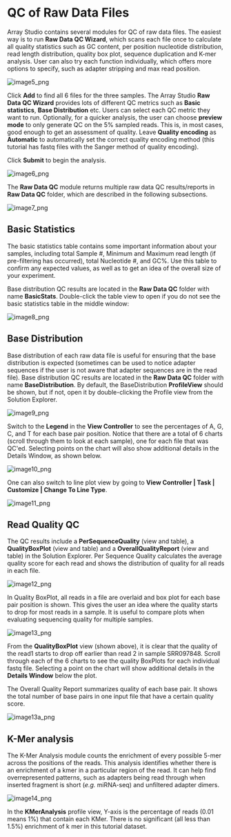 # QC of Raw Data Files

Array Studio contains several modules for QC of raw data files. The easiest way is to run **Raw Data QC Wizard**, which scans each file once to calculate all quality statistics such as GC content, per position nucleotide distribution, read length distribution, quality box plot, sequence duplication and K-mer analysis. User can also try each function individually, which offers more options to specify, such as adapter stripping and max read position.

![image5_png](images/image5.png)

Click **Add** to find all 6 files for the three samples. The Array Studio **Raw Data QC Wizard** provides lots of different QC metrics such as **Basic statistics**, **Base Distribution** etc. Users can select each QC metric they want to run. Optionally, for a quicker analysis, the user can choose **preview mode** to only generate QC on the 5% sampled reads. This is, in most cases, good enough to get an assessment of quality.
Leave **Quality encoding** as **Automatic** to automatically set the correct quality encoding method (this tutorial has fastq files with the Sanger method of quality encoding).

Click **Submit** to begin the analysis.

![image6_png](images/image6.png)

The **Raw Data QC** module returns multiple raw data QC results/reports in **Raw Data QC** folder, which are described in the following subsections.

![image7_png](images/image7.png)

## Basic Statistics

The basic statistics table contains some important information about your samples, including total Sample #, Minimum and Maximum read length (if pre-filtering has occurred), total Nucleotide #, and GC%. Use this table to confirm any expected values, as well as to get an idea of the overall size of your experiment.

Base distribution QC results are located in the **Raw Data QC** folder with name **BasicStats**. Double-click the table view to open if you do not see the basic statistics table in the middle window:

![image8_png](images/image8.png)

## Base Distribution

Base distribution of each raw data file is useful for ensuring that the base distribution is expected (sometimes can be used to notice adapter sequences if the user is not aware that adapter sequences are in the read file). Base distribution QC results are located in the **Raw Data QC** folder with name **BaseDistribution**. By default, the BaseDistribution **ProfileView** should be shown, but if not, open it by double-clicking the Profile view from the Solution Explorer.

![image9_png](images/image9.png)

Switch to the **Legend** in the **View Controller** to see the percentages of A, G, C, and T for each base pair position. Notice that there are a total of 6 charts (scroll through them to look at each sample), one for each file that was QC'ed. Selecting points on the chart will also show additional details in the Details Window, as shown below.

![image10_png](images/image10.png)

One can also switch to line plot view by going to **View Controller | Task | Customize | Change To Line Type**.

![image11_png](images/image11.png)

## Read Quality QC

The QC results include a **PerSequenceQuality** (view and table), a **QualityBoxPlot** (view and table) and a **OverallQualityReport** (view and table) in the Solution Explorer.
Per Sequence Quality calculates the average quality score for each read and shows the distribution of quality for all reads in each file.

![image12_png](images/image12.png)

In Quality BoxPlot, all reads in a file are overlaid and box plot for each base pair position is shown. This gives the user an idea where the quality starts to drop for most reads in a sample. It is useful to compare plots when evaluating sequencing quality for multiple samples.

![image13_png](images/image13.png)

From the **QualityBoxPlot** view (shown above), it is clear that the quality of the read1 starts to drop off earlier than read 2 in sample SRR097848. Scroll through each of the 6 charts to see the quality BoxPlots for each individual fastq file. Selecting a point on the chart will show additional details in the **Details Window** below the plot.

The Overall Quality Report summarizes quality of each base pair. It shows the total number of base pairs in one input file that have a certain quality score.

![image13a_png](images/image13a.png)

## K-Mer analysis

The K-Mer Analysis module counts the enrichment of every possible 5-mer across the positions of the reads. This analysis identifies whether there is an enrichment of a kmer in a particular region of the read. It can help find overrepresented patterns, such as adapters being read through when inserted fragment is short (*e.g.* miRNA-seq) and unfiltered adapter dimers.

![image14_png](images/image14.png)

In the **KMerAnalysis** profile view, Y-axis is the percentage of reads (0.01 means 1%) that contain each KMer. There is no significant (all less than 1.5%) enrichment of k mer in this tutorial dataset.
